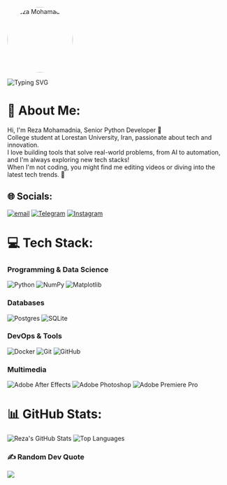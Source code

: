 <p align="center">
  <div style="border-radius: 50%; overflow: hidden; width: 150px; height: 150px;">
    <img src="https://avatars.githubusercontent.com/ItsReZNuM?s=150" alt="Reza Mohamadnia" style="width: 100%; height: 100%; object-fit: cover;" />
  </div>
</p>

![Typing SVG](https://readme-typing-svg.demolab.com/?font=Poppins&size=24&pause=1000&color=FF007A&center=true&vCenter=true&width=600&lines=Welcome+To+ItsReZNuM%27s+GitHub;Python+Developer+%26+Tech+Enthusiast;Building+Cool+Projects+with+Code;Let%27s+Connect+and+Create!;Crafting+Code,+Shaping+the+Future;Turning+Ideas+into+Reality+with+Python;Passionate+About+Open-Source+%26+Innovation;Code+Hard,+Dream+Big)

# 💫 About Me:
Hi, I'm Reza Mohamadnia, Senior Python Developer 🐍  
College student at Lorestan University, Iran, passionate about tech and innovation.  
I love building tools that solve real-world problems, from AI to automation, and I'm always exploring new tech stacks!  
When I'm not coding, you might find me editing videos or diving into the latest tech trends. 🚀


## 🌐 Socials:
[![email](https://img.shields.io/badge/Email-D14836?logo=gmail&logoColor=white)](mailto:rmohamadnia85@gmail.com)
[![Telegram](https://img.shields.io/badge/Telegram-2CA5E0?style=flat&logo=telegram&logoColor=white)](https://t.me/ItsReZNuM)
[![Instagram](https://img.shields.io/badge/Instagram-E4405F?style=flat&logo=instagram&logoColor=white)](https://instagram.com/rez.num)

# 💻 Tech Stack:
### Programming & Data Science
![Python](https://img.shields.io/badge/python-3670A0?style=flat&logo=python&logoColor=ffdd54)
![NumPy](https://img.shields.io/badge/numpy-%23013243.svg?style=flat&logo=numpy&logoColor=white)
![Matplotlib](https://img.shields.io/badge/Matplotlib-%23ffffff.svg?style=flat&logo=Matplotlib&logoColor=black)

### Databases
![Postgres](https://img.shields.io/badge/postgres-%23316192.svg?style=flat&logo=postgresql&logoColor=white)
![SQLite](https://img.shields.io/badge/sqlite-%2307405e.svg?style=flat&logo=sqlite&logoColor=white)

### DevOps & Tools
![Docker](https://img.shields.io/badge/docker-%230db7ed.svg?style=flat&logo=docker&logoColor=white)
![Git](https://img.shields.io/badge/git-%23F05033.svg?style=flat&logo=git&logoColor=white)
![GitHub](https://img.shields.io/badge/github-%23121011.svg?style=flat&logo=github&logoColor=white)

### Multimedia
![Adobe After Effects](https://img.shields.io/badge/Adobe%20After%20Effects-9999FF.svg?style=flat&logo=Adobe%20After%20Effects&logoColor=white)
![Adobe Photoshop](https://img.shields.io/badge/adobe%20photoshop-%2331A8FF.svg?style=flat&logo=adobe%20photoshop&logoColor=white)
![Adobe Premiere Pro](https://img.shields.io/badge/Adobe%20Premiere%20Pro-9999FF.svg?style=flat&logo=Adobe%20Premiere%20Pro&logoColor=white)

# 📊 GitHub Stats:
![Reza's GitHub Stats](https://github-readme-stats.vercel.app/api?username=ItsReZNuM&show_icons=true&theme=neon&rank_icon=github&hide=prs)
![Top Languages](https://github-readme-stats.vercel.app/api/top-langs/?username=ItsReZNuM&layout=compact&theme=neon)
### ✍️ Random Dev Quote
![](https://quotes-github-readme.vercel.app/api?type=horizontal&theme=radical)




